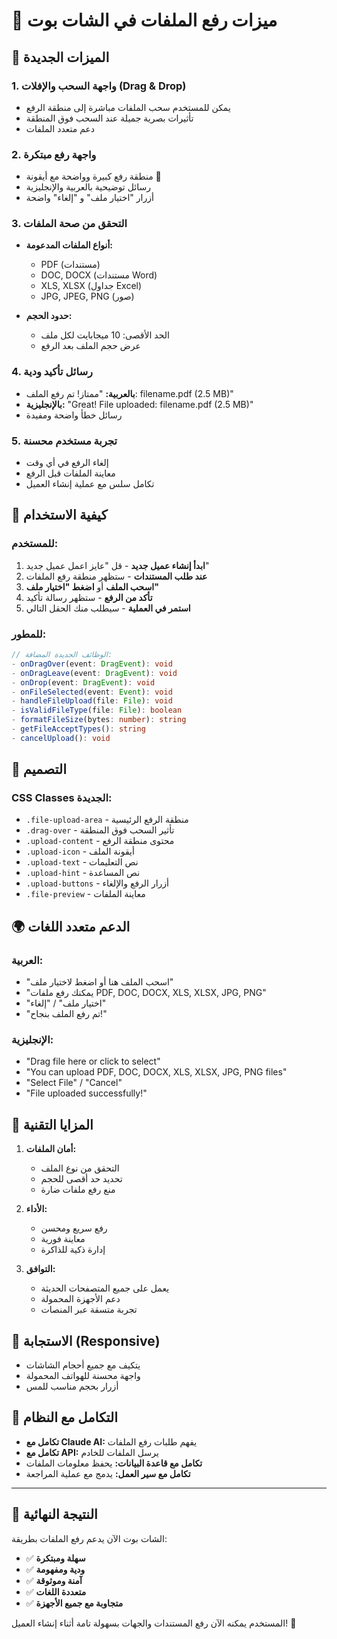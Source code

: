 # 📁 ميزات رفع الملفات في الشات بوت

## 🎉 الميزات الجديدة

### 1. **واجهة السحب والإفلات (Drag & Drop)**
- يمكن للمستخدم سحب الملفات مباشرة إلى منطقة الرفع
- تأثيرات بصرية جميلة عند السحب فوق المنطقة
- دعم متعدد الملفات

### 2. **واجهة رفع مبتكرة**
- منطقة رفع كبيرة وواضحة مع أيقونة 📁
- رسائل توضيحية بالعربية والإنجليزية
- أزرار "اختيار ملف" و "إلغاء" واضحة

### 3. **التحقق من صحة الملفات**
- **أنواع الملفات المدعومة:**
  - PDF (مستندات)
  - DOC, DOCX (مستندات Word)
  - XLS, XLSX (جداول Excel)
  - JPG, JPEG, PNG (صور)

- **حدود الحجم:**
  - الحد الأقصى: 10 ميجابايت لكل ملف
  - عرض حجم الملف بعد الرفع

### 4. **رسائل تأكيد ودية**
- **بالعربية:** "ممتاز! تم رفع الملف: filename.pdf (2.5 MB)"
- **بالإنجليزية:** "Great! File uploaded: filename.pdf (2.5 MB)"
- رسائل خطأ واضحة ومفيدة

### 5. **تجربة مستخدم محسنة**
- إلغاء الرفع في أي وقت
- معاينة الملفات قبل الرفع
- تكامل سلس مع عملية إنشاء العميل

## 🔧 كيفية الاستخدام

### للمستخدم:
1. **ابدأ إنشاء عميل جديد** - قل "عايز اعمل عميل جديد"
2. **عند طلب المستندات** - ستظهر منطقة رفع الملفات
3. **اسحب الملف** أو **اضغط "اختيار ملف"**
4. **تأكد من الرفع** - ستظهر رسالة تأكيد
5. **استمر في العملية** - سيطلب منك الحقل التالي

### للمطور:
```typescript
// الوظائف الجديدة المضافة:
- onDragOver(event: DragEvent): void
- onDragLeave(event: DragEvent): void  
- onDrop(event: DragEvent): void
- onFileSelected(event: Event): void
- handleFileUpload(file: File): void
- isValidFileType(file: File): boolean
- formatFileSize(bytes: number): string
- getFileAcceptTypes(): string
- cancelUpload(): void
```

## 🎨 التصميم

### CSS Classes الجديدة:
- `.file-upload-area` - منطقة الرفع الرئيسية
- `.drag-over` - تأثير السحب فوق المنطقة
- `.upload-content` - محتوى منطقة الرفع
- `.upload-icon` - أيقونة الملف
- `.upload-text` - نص التعليمات
- `.upload-hint` - نص المساعدة
- `.upload-buttons` - أزرار الرفع والإلغاء
- `.file-preview` - معاينة الملفات

## 🌍 الدعم متعدد اللغات

### العربية:
- "اسحب الملف هنا أو اضغط لاختيار ملف"
- "يمكنك رفع ملفات PDF, DOC, DOCX, XLS, XLSX, JPG, PNG"
- "اختيار ملف" / "إلغاء"
- "تم رفع الملف بنجاح!"

### الإنجليزية:
- "Drag file here or click to select"
- "You can upload PDF, DOC, DOCX, XLS, XLSX, JPG, PNG files"
- "Select File" / "Cancel"
- "File uploaded successfully!"

## 🚀 المزايا التقنية

1. **أمان الملفات:**
   - التحقق من نوع الملف
   - تحديد حد أقصى للحجم
   - منع رفع ملفات ضارة

2. **الأداء:**
   - رفع سريع ومحسن
   - معاينة فورية
   - إدارة ذكية للذاكرة

3. **التوافق:**
   - يعمل على جميع المتصفحات الحديثة
   - دعم الأجهزة المحمولة
   - تجربة متسقة عبر المنصات

## 📱 الاستجابة (Responsive)

- يتكيف مع جميع أحجام الشاشات
- واجهة محسنة للهواتف المحمولة
- أزرار بحجم مناسب للمس

## 🔄 التكامل مع النظام

- **تكامل مع Claude AI:** يفهم طلبات رفع الملفات
- **تكامل مع API:** يرسل الملفات للخادم
- **تكامل مع قاعدة البيانات:** يحفظ معلومات الملفات
- **تكامل مع سير العمل:** يدمج مع عملية المراجعة

---

## 🎯 النتيجة النهائية

الشات بوت الآن يدعم رفع الملفات بطريقة:
- ✅ **سهلة ومبتكرة**
- ✅ **ودية ومفهومة**
- ✅ **آمنة وموثوقة**
- ✅ **متعددة اللغات**
- ✅ **متجاوبة مع جميع الأجهزة**

المستخدم يمكنه الآن رفع المستندات والجهات بسهولة تامة أثناء إنشاء العميل! 🎉


